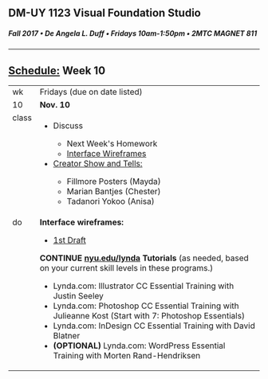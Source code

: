 ## DM-UY 1123 Visual Foundation Studio
##### Fall 2017 • De Angela L. Duff • Fridays 10am-1:50pm • 2MTC MAGNET 811

---
## [Schedule:](dm1123_schedule_overview.md) Week 10


<table>
<tr>
<td>wk</td>
<td>Fridays (due on date listed)</td>
</tr>
<tr>
  <td valign="top">10</td>
  <td valign="top"><strong>Nov. 10</strong></td>
</tr>
<tr>
<td valign="top">class</td>
<td valign="top">
<ul>
<li>Discuss</li>
<ul>
<li>Next Week's Homework</li>
<li><a href="dm1123vfs_projects_interface.md">Interface Wireframes</a></li>
</ul>
<li><a href="assigned_creator_show_and_tells.md">Creator Show and Tells:</a></li>
    <ul>
    <li>Fillmore Posters (Mayda)</li>
    <li>Marian Bantjes (Chester)</li>
    <li>Tadanori Yokoo (Anisa)</li> 
    </ul>       
</ul>
  
</td>
</tr>
<!-- read -->


<!-- do -->
<tr>
  <td valign="top">do</td>
  <td>
  <strong>Interface wireframes: </strong>
  <ul>
  <li><a href="dm1123vfs_projects_interface.md">1st Draft</a></li>   
  </ul>
  <strong>CONTINUE <a href="http://nyu.edu/lynda">nyu.edu/lynda</a> Tutorials</strong> (as needed, based on your current skill levels in these programs.)
  <ul>
  
  <li>Lynda.com: Illustrator CC Essential Training with Justin Seeley</li>
  <li>Lynda.com: Photoshop CC Essential Training with Julieanne Kost (Start with 7: Photoshop Essentials)</li>
  <li>Lynda.com: InDesign CC Essential Training with David Blatner</li>
  <li><b>(OPTIONAL)</b> Lynda.com: WordPress Essential Training with Morten Rand-Hendriksen</li>
  </ul></td>
</tr>
</table>